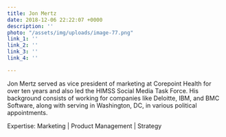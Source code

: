 ```yaml
---
title: Jon Mertz
date: 2018-12-06 22:22:07 +0000
description: ''
photo: "/assets/img/uploads/image-77.png"
link_1: ''
link_2: ''
link_3: ''
link_4: ''

---
```

Jon Mertz served as vice president of marketing at Corepoint Health for over ten years and also led the HIMSS Social Media Task Force. His background consists of working for companies like Deloitte, IBM, and BMC Software, along with serving in Washington, DC, in various political appointments.

Expertise: Marketing | Product Management | Strategy